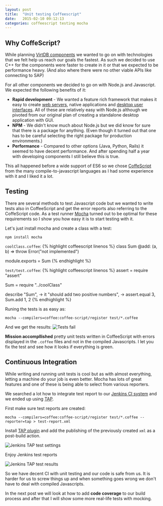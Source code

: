 ```yaml
---
layout: post
title:  "Unit testing Coffeescript"
date:   2015-02-10 09:12:13
categories: coffeescript testing mocha
---
```


## Why CoffeScript? ##

While planning [VirtDB components](https://github.com/starschema?query=virtdb) we wanted to go on with technologies that we felt help us reach our goals the fastest. As such we decided to use C++ for the components were faster to create in it or that we expected to be performance heavy. (And also where there were no other viable APIs like connecting to SAP)

For all other components we decided to go on with Node.js and Javascript. We expected the following benefits of it:

  * **Rapid development** - We wanted a feature rich framework that makes it easy to create [web servers](http://expressjs.com/), native applications and [desktop user interfaces](https://github.com/atom/atom-shell). All of these are relatively easy with Node.js although we pivoted from our original plan of creating a standalone desktop application with GUI.
  * **NPM** - We didn't know much about Node.js but we did know for sure that there is a package for anything. (Even though it turned out that one has to be careful selecting the right package for production environments.)
  * **Performance** - Compared to other options (Java, Python, Rails) it seemed to have decent performance. And after spending half a year with developing components I still believe this is true.

This all happened before a wide support of ES6 so we chose [CoffeScript](http://coffeescript.org) from the many compile-to-javascript languages as I had some experience with it and I liked it a lot.

## Testing ##

There are several methods to test Javascript code but we wanted to write tests also in CoffeeScript and get the error reports also referring to the CoffeScript code. As a test runner [Mocha](http://mochajs.org/) turned out to be optimal for these requirements so I show you how easy it is to start testing with it.

Let's just install mocha and create a class with a test:

```npm install mocha```

```coolClass.coffee```:
{% highlight coffeescript linenos %}
class Sum
    @add: (a, b) => throw Error("not implemented")

module.exports = Sum
{% endhighlight %}

```test/test.coffee```:
{% highlight coffeescript linenos %}
assert = require "assert"

Sum = require "../coolClass"

describe "Sum", ->
    it "should add two positive numbers", ->
        assert.equal 3, Sum.add 1, 2
{% endhighlight %}

Runing the tests is as easy as:

```mocha --compilers=coffee:coffee-script/register test/*.coffee```

And we get the results:
![Tests fail](/assets/mochafail.png)

**Mission accompllished** pretty unit tests written in CoffeeScript with errors displayed in the ```.coffee``` files and not in the compiled Javascripts. I let you fix the test and see how it looks if everything is green.

## Continuous Integration ##

While writing and running unit tests is cool but as with almost everything, letting a machine do your job is even better. Mocha has lots of great features and one of these is being able to select from various reporters.  

We searched a lot how to integrate test report to our [Jenkins CI system](http://jenkins-ci.org/) and we ended up using [TAP](http://en.wikipedia.org/wiki/Test_Anything_Protocol).

First make sure test reports are created:

``` mocha --compilers=coffee:coffee-script/register test/*.coffee --reporter=tap > test-report.xml ```

Install [TAP plugin](https://wiki.jenkins-ci.org/display/JENKINS/TAP+Plugin) and add the publishing of the previously created ```xml``` as a post-build action.

![Jenkins TAP test settings](/assets/tapreportersettings.png)

Enjoy Jenkins test reports

![Jenkins TAP test results](/assets/tapjenkins.png)

So we have decent CI with unit testing and our code is safe from us. It is harder for us to screw things up and when something goes wrong we don't have to deal with compiled Javascripts.

In the next post we will look at how to add **code coverage** to our build process and after that I will show some more real-life tests with mocking.
